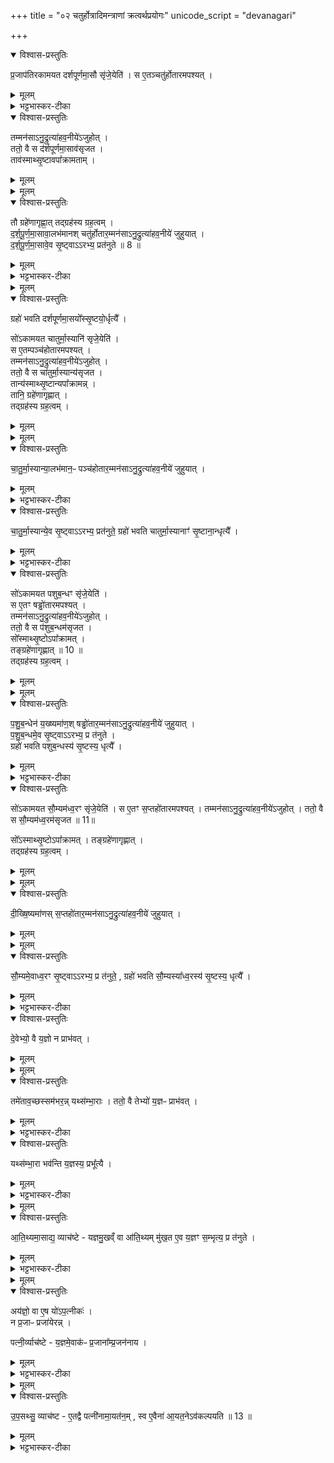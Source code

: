 +++
title = "०२ चतुर्होत्रादिमन्त्राणां क्रत्वर्थप्रयोगः"
unicode_script = "devanagari"

+++
<div class="js_include" url="/vedAH_yajuH/taittirIyam/sArasvata-vibhAgaH/brAhmaNam/sarva-prastutiH/2/2_hotR-brAhmaNAdi/02_chaturhotrAdimantrANAM_kratvarthaprayogaH"  newLevelForH1="1" includeTitle="true">

<details open><summary>विश्वास-प्रस्तुतिः</summary>

प्र॒जाप॑तिरकामयत दर्शपूर्णमा॒सौ सृ॑जे॒येति॑ ।
स ए॒तञ्चतु॑र्होतारमपश्यत् ।
</details>

<details><summary>मूलम्</summary>

प्र॒जाप॑तिरकामयत दर्शपूर्णमा॒सौ सृ॑जे॒येति॑ ।
स ए॒तञ्चतु॑र्होतारमपश्यत् ।
</details>

<details><summary>भट्टभास्कर-टीका</summary>

1 प्रजापतिरित्यादि ॥ चतुर्होता 'पृथिवी होता' इत्यादिः । 'वाचस्पते वाचः' इति ग्रहः ।
</details>

<details open><summary>विश्वास-प्रस्तुतिः</summary>

तम्मन॑साऽनु॒द्रुत्या॑हव॒नीये॑ऽजुहोत् ।  
ततो॒ वै स द॑र्शपूर्णमा॒साव॑सृजत ।  
ताव॑स्माथ्सृ॒ष्टावपा᳚क्रामताम् ।  
</details>

<details><summary>मूलम्</summary>

तम्मन॑साऽनु॒द्रुत्या॑हव॒नीये॑ऽजुहोत् ।  
ततो॒ वै स द॑र्शपूर्णमा॒साव॑सृजत ।  
ताव॑स्माथ्सृ॒ष्टावपा᳚क्रामताम् ।  
</details>


<details><summary>मूलम्</summary>

तौ ग्रहे॑णागृह्णात् ।तद्ग्रह॑स्य ग्रह॒त्वम् ।

द॒र्श॒पू॒र्ण॒मा॒सावा॒लभ॑मानः ।
चतु॑र्होतार॒म्मन॑साऽनु॒द्रुत्या॑हव॒नीये॑ जुहुयात् ।
</details>

<details open><summary>विश्वास-प्रस्तुतिः</summary>

तौ ग्रहे॑णागृह्णा॒त् तद्ग्रह॑स्य ग्रह॒त्वम् ।  
द॒र्श॒पू॒र्ण॒मा॒सावा॒लभ॑मानश् चतु॑र्होतार॒म्मन॑साऽनु॒द्रुत्या॑हव॒नीये॑ जुहुयात् ।  
द॒र्श॒पू॒र्ण॒मा॒सावे॒व सृ॒ष्ट्वाऽऽरभ्य॒ प्रत॑नुते ॥ 8 ॥  
</details>

<details><summary>मूलम्</summary>

तौ ग्रहे॑णागृह्णा॒त् तद्ग्रह॑स्य ग्रह॒त्वम् ।  
द॒र्श॒पू॒र्ण॒मा॒सावा॒लभ॑मानश् चतु॑र्होतार॒म्मन॑साऽनु॒द्रुत्या॑हव॒नीये॑ जुहुयात् ।  
द॒र्श॒पू॒र्ण॒मा॒सावे॒व सृ॒ष्ट्वाऽऽरभ्य॒ प्रत॑नुते ॥ 8 ॥  
</details>

<details><summary>भट्टभास्कर-टीका</summary>

आलभमानः प्राप्नुवन् । आहवनीये होमो विशेषः । समानमन्यत्पूर्वेण ॥
</details>


<details><summary>मूलम्</summary>

ग्रहो॑ भवति ।
द॒र्श॒पू॒र्ण॒मा॒सयो᳚स्सृ॒ष्टयो॒र्धृत्यै᳚ ।
</details>

<details open><summary>विश्वास-प्रस्तुतिः</summary>

ग्रहो॑ भवति दर्शपूर्णमा॒सयो᳚स्सृ॒ष्टयो॒र्धृत्यै᳚  ।    

सो॑ऽकामयत चातुर्मा॒स्यानि॑ सृजे॒येति॑ ।  
स ए॒तम्पञ्च॑होतारमपश्यत् ।  
तम्मन॑साऽनु॒द्रुत्या॑हव॒नीये॑ऽजुहोत् ।  
ततो॒ वै स चा॑तुर्मा॒स्यान्य॑सृजत ।  
तान्य॑स्माथ्सृ॒ष्टान्यपा᳚क्रामन्न् ।  
तानि॒ ग्रहे॑णागृह्णात् ।  
तद्ग्रह॑स्य ग्रह॒त्वम् ।
</details>

<details><summary>मूलम्</summary>

ग्रहो॑ भवति दर्शपूर्णमा॒सयो᳚स्सृ॒ष्टयो॒र्धृत्यै᳚  ।    

सो॑ऽकामयत चातुर्मा॒स्यानि॑ सृजे॒येति॑ ।  
स ए॒तम्पञ्च॑होतारमपश्यत् ।  
तम्मन॑साऽनु॒द्रुत्या॑हव॒नीये॑ऽजुहोत् ।  
ततो॒ वै स चा॑तुर्मा॒स्यान्य॑सृजत ।  
तान्य॑स्माथ्सृ॒ष्टान्यपा᳚क्रामन्न् ।  
तानि॒ ग्रहे॑णागृह्णात् ।  
तद्ग्रह॑स्य ग्रह॒त्वम् ।
</details>


<details><summary>मूलम्</summary>

चा॒तु॒र्मा॒स्यान्या॒लभ॑मानः ॥ 9 ॥  
पञ्च॑होतार॒म्मन॑साऽनु॒द्रुत्या॑हव॒नीये॑ जुहुयात् ।
चा॒तु॒र्मा॒स्यान्ये॒व सृ॒ष्ट्वाऽऽरभ्य॒ प्रत॑नुते ।
ग्रहो॑ भवति ।
चा॒तु॒र्मा॒स्यानाꣳ॑ सृ॒ष्टाना॒न्धृत्यै᳚ ।
</details>

<details open><summary>विश्वास-प्रस्तुतिः</summary>

चा॒तु॒र्मा॒स्यान्या॒लभ॑मान॒ᳶ पञ्च॑होतार॒म्मन॑साऽनु॒द्रुत्या॑हव॒नीये॑  जुहुयात् ।  
</details>

<details><summary>मूलम्</summary>

चा॒तु॒र्मा॒स्यान्या॒लभ॑मान॒ᳶ पञ्च॑होतार॒म्मन॑साऽनु॒द्रुत्या॑हव॒नीये॑  जुहुयात् ।  
</details>

<details><summary>भट्टभास्कर-टीका</summary>

2 पञ्चहोता ॥ 'अग्निर्होता' इत्यादिः । 'सोमस्सोमस्य'5 इत्यादिः ग्रहः ।
</details>

<details open><summary>विश्वास-प्रस्तुतिः</summary>

चा॒तु॒र्मा॒स्यान्ये॒व सृ॒ष्ट्वाऽऽरभ्य॒ प्रत॑नुते॒ ग्रहो॑ भवति चातुर्मा॒स्यानाꣳ॑ सृ॒ष्टाना॒न्धृत्यै᳚ ।
</details>

<details><summary>मूलम्</summary>

चा॒तु॒र्मा॒स्यान्ये॒व सृ॒ष्ट्वाऽऽरभ्य॒ प्रत॑नुते॒ ग्रहो॑ भवति चातुर्मा॒स्यानाꣳ॑ सृ॒ष्टाना॒न्धृत्यै᳚ ।
</details>

<details><summary>भट्टभास्कर-टीका</summary>

चतुर्षु चतुर्षु मासेषु भवानि चातुर्मास्यानि, चातुर्मास्याख्यो यज्ञः 'तत्र भवः' इति ण्यः ॥
</details>

<details open><summary>विश्वास-प्रस्तुतिः</summary>

सो॑ऽकामयत पशुब॒न्धꣳ सृ॑जे॒येति॑ ।  
स ए॒तꣳ षड्ढो॑तारमपश्यत् ।  
तम्मन॑साऽनु॒द्रुत्या॑हव॒नीये॑ऽजुहोत् ।  
ततो॒ वै स प॑शुब॒न्धम॑सृजत ।  
सो᳚स्माथ्सृ॒ष्टोऽपा᳚क्रामत् ।  
तङ्ग्रहे॑णागृह्णात् ॥ 10 ॥    
तद्ग्रह॑स्य ग्रह॒त्वम् ।
</details>

<details><summary>मूलम्</summary>

सो॑ऽकामयत पशुब॒न्धꣳ सृ॑जे॒येति॑ ।  
स ए॒तꣳ षड्ढो॑तारमपश्यत् ।  
तम्मन॑साऽनु॒द्रुत्या॑हव॒नीये॑ऽजुहोत् ।  
ततो॒ वै स प॑शुब॒न्धम॑सृजत ।  
सो᳚स्माथ्सृ॒ष्टोऽपा᳚क्रामत् ।  
तङ्ग्रहे॑णागृह्णात् ॥ 10 ॥    
तद्ग्रह॑स्य ग्रह॒त्वम् ।
</details>


<details><summary>मूलम्</summary>

प॒शु॒ब॒न्धेन॑ य॒ख्ष्यमा॑णः ।
षड्ढो॑तार॒म्मन॑साऽनु॒द्रुत्या॑हव॒नीये॑ जुहुयात् ।
प॒शु॒ब॒न्धमे॒व सृ॒ष्ट्वाऽऽरभ्य॒ प्र त॑नुते ।
ग्रहो॑ भवति ।
प॒शु॒ब॒न्धस्य॑ सृ॒ष्टस्य॒ धृत्यै᳚ ।
</details>

<details open><summary>विश्वास-प्रस्तुतिः</summary>

प॒शु॒ब॒न्धेन॑ य॒ख्ष्यमा॑ण॒श् षड्ढो॑तार॒म्मन॑साऽनु॒द्रुत्या॑हव॒नीये॑ जुहुयात् ।  
प॒शु॒ब॒न्धमे॒व सृ॒ष्ट्वाऽऽरभ्य॒ प्र त॑नुते ।  
ग्रहो॑ भवति पशुब॒न्धस्य॑ सृ॒ष्टस्य॒ धृत्यै᳚ ।
</details>

<details><summary>मूलम्</summary>

प॒शु॒ब॒न्धेन॑ य॒ख्ष्यमा॑ण॒श् षड्ढो॑तार॒म्मन॑साऽनु॒द्रुत्या॑हव॒नीये॑ जुहुयात् ।  
प॒शु॒ब॒न्धमे॒व सृ॒ष्ट्वाऽऽरभ्य॒ प्र त॑नुते ।  
ग्रहो॑ भवति पशुब॒न्धस्य॑ सृ॒ष्टस्य॒ धृत्यै᳚ ।
</details>

<details><summary>भट्टभास्कर-टीका</summary>

3 पशुर्बध्यतेऽस्मिन्निति पशुबन्धः कर्म, अधिकरणे घङ् । थाथादिनोत्तरपदान्तोदात्तत्वम् । षण्ढोता 'सूर्यं ते चक्षुः' इति । वाचस्पतेऽच्छिद्रया'6 इति ग्रहः ॥
</details>

<details open><summary>विश्वास-प्रस्तुतिः</summary>

सो॑ऽकामयत सौ॒म्यम॑ध्व॒रꣳ सृ॑जे॒येति॑ ।
स ए॒तꣳ स॒प्तहो॑तारमपश्यत् ।
तम्मन॑साऽनु॒द्रुत्या॑हव॒नीये॑ऽजुहोत् ।
ततो॒ वै स सौ॒म्यम॑ध्व॒रम॑सृजत ॥ 11॥

सो᳚ऽस्माथ्सृ॒ष्टोऽपा᳚क्रामत् ।
तङ्ग्रहे॑णागृह्णात् ।  
तद्ग्रह॑स्य ग्रह॒त्वम् ।  
</details>

<details><summary>मूलम्</summary>

सो॑ऽकामयत सौ॒म्यम॑ध्व॒रꣳ सृ॑जे॒येति॑ ।
स ए॒तꣳ स॒प्तहो॑तारमपश्यत् ।
तम्मन॑साऽनु॒द्रुत्या॑हव॒नीये॑ऽजुहोत् ।
ततो॒ वै स सौ॒म्यम॑ध्व॒रम॑सृजत ॥ 11॥

सो᳚ऽस्माथ्सृ॒ष्टोऽपा᳚क्रामत् ।
तङ्ग्रहे॑णागृह्णात् ।  
तद्ग्रह॑स्य ग्रह॒त्वम् ।  
</details>


<details><summary>मूलम्</summary>

दी॒ख्षि॒ष्यमा॑णः ।
स॒प्तहो॑तार॒म्मन॑साऽनु॒द्रुत्या॑हव॒नीये॑ जुहुयात् ।
</details>

<details open><summary>विश्वास-प्रस्तुतिः</summary>

दी॒ख्षि॒ष्यमा॑णस् स॒प्तहो॑तार॒म्मन॑साऽनु॒द्रुत्या॑हव॒नीये॑ जुहुयात् ।
</details>

<details><summary>मूलम्</summary>

दी॒ख्षि॒ष्यमा॑णस् स॒प्तहो॑तार॒म्मन॑साऽनु॒द्रुत्या॑हव॒नीये॑ जुहुयात् ।
</details>


<details><summary>मूलम्</summary>

सौ॒म्यमे॒वाध्व॒रꣳ सृ॒ष्ट्वाऽऽरभ्य॒ प्र त॑नुते ।
ग्रहो॑ भवति ।
सौ॒म्यस्या᳚ध्व॒रस्य॑ सृ॒ष्टस्य॒ धृत्यै᳚ ।
</details>

<details open><summary>विश्वास-प्रस्तुतिः</summary>

सौ॒म्यमे॒वाध्व॒रꣳ सृ॒ष्ट्वाऽऽरभ्य॒ प्र त॑नुते॒ , ग्रहो॑ भवति सौ॒म्यस्या᳚ध्व॒रस्य॑ सृ॒ष्टस्य॒ धृत्यै᳚ ।
</details>

<details><summary>मूलम्</summary>

सौ॒म्यमे॒वाध्व॒रꣳ सृ॒ष्ट्वाऽऽरभ्य॒ प्र त॑नुते॒ , ग्रहो॑ भवति सौ॒म्यस्या᳚ध्व॒रस्य॑ सृ॒ष्टस्य॒ धृत्यै᳚ ।
</details>

<details><summary>भट्टभास्कर-टीका</summary>

4 सप्तहोता 'महाहविर्होता' इति । 'वाचस्पते हृद्विधे नामन्'7 इति ग्रहः ॥
</details>

<details open><summary>विश्वास-प्रस्तुतिः</summary>

दे॒वेभ्यो॒ वै य॒ज्ञो न प्राभ॑वत् ।
</details>

<details><summary>मूलम्</summary>

दे॒वेभ्यो॒ वै य॒ज्ञो न प्राभ॑वत् ।
</details>


<details><summary>मूलम्</summary>

तमे॑ताव॒च्छस्सम॑भरन्न् ॥ 12 ॥  
यथ्स॑म्भा॒राः ।
ततो॒ वै तेभ्यो॑ य॒ज्ञᳶ प्राभ॑वत् ।
यथ्स॑म्भा॒रा भव॑न्ति ।
य॒ज्ञस्य॒ प्रभू᳚त्यै ।
</details>

<details open><summary>विश्वास-प्रस्तुतिः</summary>

तमे॑ताव॒च्छस्सम॑भर॒न्न्   यथ्स॑म्भा॒राः ।
ततो॒ वै तेभ्यो॑ य॒ज्ञᳶ प्राभ॑वत् ।
</details>

<details><summary>मूलम्</summary>

तमे॑ताव॒च्छस्सम॑भर॒न्न्   यथ्स॑म्भा॒राः ।
ततो॒ वै तेभ्यो॑ य॒ज्ञᳶ प्राभ॑वत् ।
</details>

<details><summary>भट्टभास्कर-टीका</summary>

5 देवेभ्यो वा इत्यादि ॥ न प्राभवत् न पर्याप्तोऽभवत् ।
</details>

<details open><summary>विश्वास-प्रस्तुतिः</summary>

यथ्स॑म्भा॒रा भव॑न्ति  य॒ज्ञस्य॒ प्रभू᳚त्यै ।
</details>

<details><summary>मूलम्</summary>

यथ्स॑म्भा॒रा भव॑न्ति  य॒ज्ञस्य॒ प्रभू᳚त्यै ।
</details>

<details><summary>भट्टभास्कर-टीका</summary>

अथ तं यज्ञं देवा एतावच्छः एतावत्प्रमाणैरवयवैः यावत्प्रमाणास्संभाराः संभारयजूंषि 'अग्निर्यजुर्भिः' इत्यादीनि एतावच्छः समभरन् 'यत्तदेतेभ्यः परिमाणे वतृप्' । 'बहुगणवतुडति' इति संख्यातात् 'संख्यैकवचनाच्च' इति शम् ॥
</details>


<details><summary>मूलम्</summary>

आ॒ति॒थ्यमा॒साद्य॒ व्याच॑ष्टे ।  
य॒ज्ञ॒मु॒खव्ँ वा आ॑ति॒थ्यम् ।  
मु॒ख॒त ए॒व य॒ज्ञꣳ स॒म्भृत्य॒ प्र त॑नुते ।
</details>

<details open><summary>विश्वास-प्रस्तुतिः</summary>

आ॒ति॒थ्यमा॒साद्य॒ व्याच॑ष्टे - यज्ञमु॒खव्ँ वा आ॑ति॒थ्यम् मु॑ख॒त ए॒व य॒ज्ञꣳ स॒म्भृत्य॒ प्र त॑नुते ।
</details>

<details><summary>मूलम्</summary>

आ॒ति॒थ्यमा॒साद्य॒ व्याच॑ष्टे - यज्ञमु॒खव्ँ वा आ॑ति॒थ्यम् मु॑ख॒त ए॒व य॒ज्ञꣳ स॒म्भृत्य॒ प्र त॑नुते ।
</details>

<details><summary>भट्टभास्कर-टीका</summary>

6 आतिथ्यमित्यादि ॥ अतिथय इदं आतिथ्यं 'अतिथेर्ण्यः' आतिथ्यं द्रव्यमासाद्य अन्तर्वेद्यानीय संभारयजूंषि व्याचष्टे ॥
</details>


<details><summary>मूलम्</summary>

अय॑ज्ञो॒ वा ए॒षः ।
यो॑ऽप॒त्नीकः॑ ।
न प्र॒जाᳶ प्रजा॑येरन्न् ।

पत्नी॒र्व्याच॑ष्टे ।
य॒ज्ञमे॒वाकः॑ ।
प्र॒जाना᳚म्प्र॒जन॑नाय ।
</details>

<details open><summary>विश्वास-प्रस्तुतिः</summary>

अय॑ज्ञो॒ वा ए॒ष यो॑ऽप॒त्नीकः॑ ।   
न प्र॒जाᳶ प्रजा॑येरन्न् ।  

पत्नी॒र्व्याच॑ष्टे - य॒ज्ञमे॒वाक॑ᳶ  प्र॒जाना᳚म्प्र॒जन॑नाय ।
</details>

<details><summary>मूलम्</summary>

अय॑ज्ञो॒ वा ए॒ष यो॑ऽप॒त्नीकः॑ ।   
न प्र॒जाᳶ प्रजा॑येरन्न् ।  

पत्नी॒र्व्याच॑ष्टे - य॒ज्ञमे॒वाक॑ᳶ  प्र॒जाना᳚म्प्र॒जन॑नाय ।
</details>

<details><summary>भट्टभास्कर-टीका</summary>

7 अयज्ञो वा इत्यादि ॥ पत्नीः 'सेनेन्द्रस्य' इत्याद्याः पत्नीर्व्याचष्टे । सपत्नकित्वाद्यज्ञमेव करोति, स च प्रजानां प्रजननाय भवति ॥
</details>


<details><summary>मूलम्</summary>

उ॒प॒सथ्सु॒ व्याच॑ष्टे ।
ए॒तद्वै पत्नी॑नामा॒यत॑नम् ।
स्व ए॒वैना॑ आ॒यत॒नेऽव॑कल्पयति ॥ 13 ॥  
</details>

<details open><summary>विश्वास-प्रस्तुतिः</summary>

उ॒प॒सथ्सु॒ व्याच॑ष्ट - ए॒तद्वै पत्नी॑नामा॒यत॑न॒म् , स्व ए॒वैना॑ आ॒यत॒नेऽव॑कल्पयति ॥ 13 ॥  
</details>

<details><summary>मूलम्</summary>

उ॒प॒सथ्सु॒ व्याच॑ष्ट - ए॒तद्वै पत्नी॑नामा॒यत॑न॒म् , स्व ए॒वैना॑ आ॒यत॒नेऽव॑कल्पयति ॥ 13 ॥  
</details>

<details><summary>भट्टभास्कर-टीका</summary>

8 उपसत्स्वित्यादि ॥ उपसन्तु देवपत्नीर्व्याचष्टे, एतत् पत्नीनां स्थानं, यदुपसदनस्य उपशयनस्थानीयस्य स्थानम् । तस्मात् स्वस्मिन्नायतने एता अवकॢप्ता भवन्ति ॥

इति तैत्तिरीयब्राह्मणे द्वितीयाष्टके द्वितीयप्रपाठके द्वितीयोऽनुवाकः ॥  

</details>
</div>